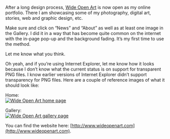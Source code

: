 After a long design process, [Wide Open Art](http://www.wideopenart.com) is now open as my online portfolio. There I am showcasing some of my photography, digital art, stories, web and graphic design, etc.

Make sure and click on “News” and “About” as well as at least one image in the Gallery. I did it in a way that has become quite common on the internet with the in-page pop-up and the background fading. It’s my first time to use the method.

Let me know what you think.

Oh yeah, and if you’re using Internet Explorer, let me know how it looks because I don’t know what the current status is on support for transparent PNG files. I know earlier versions of Internet Explorer didn’t support transparency for PNG files. Here are a couple of reference images of what it should look like:

Home:  
[![Wide Open Art home page](https://i0.wp.com/thoughts.alexseifert.com/wp-content/uploads/2008/07/woa-home-150x150.png?resize=150%2C150 "Wide Open Art Home")](https://i0.wp.com/blog.alexseifert.com/wp-content/uploads/2008/07/woa-home-1.png?ssl=1)

Gallery:  
[![Wide Open Art gallery page](https://i0.wp.com/thoughts.alexseifert.com/wp-content/uploads/2008/07/woa-gallery-150x150.png?resize=150%2C150 "Wide Opena Art Gallery")](https://i0.wp.com/blog.alexseifert.com/wp-content/uploads/2008/07/woa-gallery-1.png?ssl=1)

You can find the website here: [http://www.wideopenart.com](http://www.wideopenart.com).